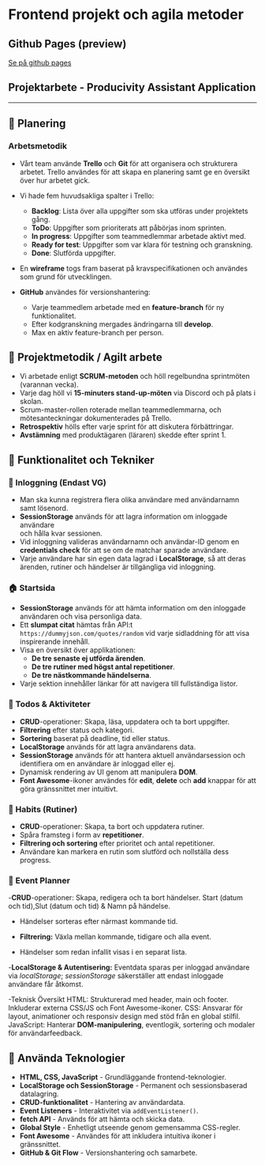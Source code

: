 # Frontend projekt och agila metoder

## Github Pages (preview)

[Se på github pages](https://gdansklol.github.io/projektarbete-agil-grupp7/)

## Projektarbete - Producivity Assistant Application

---

## 📌 Planering

### Arbetsmetodik

- Vårt team använde **Trello** och **Git** för att organisera och strukturera arbetet. Trello användes för att skapa en planering samt ge en översikt över hur arbetet gick.

- Vi hade fem huvudsakliga spalter i Trello:
  - **Backlog**: Lista över alla uppgifter som ska utföras under projektets gång.
  - **ToDo**: Uppgifter som prioriterats att påbörjas inom sprinten.
  - **In progress**: Uppgifter som teammedlemmar arbetade aktivt med.
  - **Ready for test**: Uppgifter som var klara för testning och granskning.
  - **Done**: Slutförda uppgifter.

- En **wireframe** togs fram baserat på kravspecifikationen 
och användes som grund för utvecklingen.

- **GitHub** användes för versionshantering:
  - Varje teammedlem arbetade med en **feature-branch** för ny funktionalitet.
  - Efter kodgranskning mergades ändringarna till **develop**.
  - Max en aktiv feature-branch per person.

## 📌 Projektmetodik / Agilt arbete

- Vi arbetade enligt **SCRUM-metoden** och höll regelbundna sprintmöten (varannan vecka).
- Varje dag höll vi **15-minuters stand-up-möten** via Discord och på plats i skolan.
- Scrum-master-rollen roterade mellan teammedlemmarna, och mötesanteckningar dokumenterades på Trello.
- **Retrospektiv** hölls efter varje sprint för att diskutera förbättringar.
- **Avstämning** med produktägaren (läraren) skedde efter sprint 1.

## 📌 Funktionalitet och Tekniker

### 🔐 Inloggning (Endast VG)
- Man ska kunna registrera flera olika användare med användarnamn samt lösenord.
- **SessionStorage** används för att lagra information om inloggade användare   
    och hålla kvar sessionen.
- Vid inloggning valideras användarnamn och användar-ID genom 
    en **credentials check** för att se om de matchar sparade användare.
- Varje användare har sin egen data lagrad i **LocalStorage**, 
    så att deras ärenden, rutiner och händelser är tillgängliga vid inloggning.

### 🏠 Startsida
- **SessionStorage** används för att hämta information om den inloggade användaren 
    och visa personliga data.
- Ett **slumpat citat** hämtas från API:t `https://dummyjson.com/quotes/random` 
    vid varje sidladdning för att visa inspirerande innehåll.
- Visa en översikt över applikationen:
  - **De tre senaste ej utförda ärenden**.
  - **De tre rutiner med högst antal repetitioner**.
  - **De tre nästkommande händelserna**.
- Varje sektion innehåller länkar för att navigera till fullständiga listor.

### 📝 Todos & Aktiviteter
- **CRUD**-operationer: Skapa, läsa, uppdatera och ta bort uppgifter.
- **Filtrering** efter status och kategori.
- **Sortering** baserat på deadline, tid eller status.
- **LocalStorage** används för att lagra användarens data.
- **SessionStorage** används för att hantera aktuell användarsession och identifiera om en användare är inloggad eller ej.
- Dynamisk rendering av UI genom att manipulera **DOM**.
- **Font Awesome**-ikoner användes för **edit**, **delete** och **add** knappar för att göra gränssnittet mer intuitivt.

### 🔄 Habits (Rutiner)
- **CRUD**-operationer: Skapa, ta bort och uppdatera rutiner.
- Spåra framsteg i form av **repetitioner**.
- **Filtrering och sortering** efter prioritet och antal repetitioner.
- Användare kan markera en rutin som slutförd och nollställa dess progress.

### 📅 Event Planner
-**CRUD**-operationer: Skapa, redigera och ta bort händelser.
Start (datum och tid),Slut (datum och tid) & Namn på händelse.

- Händelser sorteras efter närmast kommande tid.

- **Filtrering:**
  Växla mellan kommande, tidigare och alla event.

- Händelser som redan infallit visas i en separat lista.

-**LocalStorage & Autentisering:**
  Eventdata sparas per inloggad användare via *localStorage*; *sessionStorage* säkerställer att endast inloggade användare får åtkomst.

-Teknisk Översikt
HTML:
Strukturerad med header, main och footer. Inkluderar externa CSS/JS och Font Awesome-ikoner.
CSS:
Ansvarar för layout, animationer och responsiv design med stöd från en global stilfil.
JavaScript:
Hanterar **DOM-manipulering**, eventlogik, sortering och modaler för användarfeedback.

## 📌 Använda Teknologier

- **HTML, CSS, JavaScript** - Grundläggande frontend-teknologier.
- **LocalStorage och SessionStorage** - Permanent och sessionsbaserad datalagring.
- **CRUD-funktionalitet** - Hantering av användardata.
- **Event Listeners** - Interaktivitet via `addEventListener()`.
- **fetch API** - Används för att hämta och skicka data.
- **Global Style** - Enhetligt utseende genom gemensamma CSS-regler.
- **Font Awesome** - Användes för att inkludera intuitiva ikoner i gränssnittet.
- **GitHub & Git Flow** - Versionshantering och samarbete.

